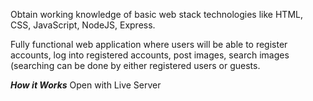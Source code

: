 Obtain working knowledge of basic web stack technologies like HTML, CSS,
JavaScript, NodeJS, Express.

Fully functional web application where users will be able to
register accounts, log into registered accounts, post images, search images (searching can be done by
either registered users or guests.

***How it Works***
Open with Live Server

